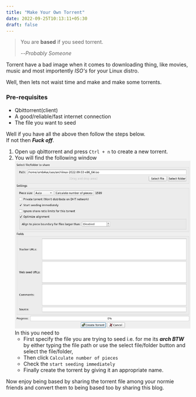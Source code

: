 ```yaml
---
title: "Make Your Own Torrent"
date: 2022-09-25T10:13:11+05:30
draft: false
---
```

> You are **based** if you seed torrent.
>
> --<cite>Probably Someone</cite>

Torrent have a bad image when it comes to downloading thing, like movies, music and most importently *ISO's* for your Linux distro.  

Well, then lets not waist time and make and make some torrents.

### Pre-requisites
- Qbittorrent(client)
- A good/reliable/fast internet connection
- The file you want to seed

Well if you have all the above then follow the steps below.  
If not then ***Fuck off***.

1. Open up qbittorrent and press `Ctrl + n` to create a new torrent.  
2. You will find the following window  
![myot1](https://github.com/iamb4uc/iamb4uc.xyz/blob/main/static/myot1.png?raw=true)  
In this you need to 
    - First specify the file you are trying to seed i.e. for me its ***arch BTW*** by either typing the file path or use the select file/folder button and select the file/folder,  
    - Then click `Calculate number of pieces`
    - Check the `start seeding immediately`
    - Finally create the torrent by giving it an appropriate name.

Now enjoy being based by sharing the torrent file among your normie friends and convert them to being based too by sharing this blog.



